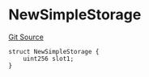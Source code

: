 # NewSimpleStorage
[Git Source](https://github.com/ubiquity/ubiquity-dollar/blob/565aaa6bed7cb481fd57c9fc6a7b1052ff2aa816/src/dollar/mocks/MockFacet.sol)


```solidity
struct NewSimpleStorage {
    uint256 slot1;
}
```

